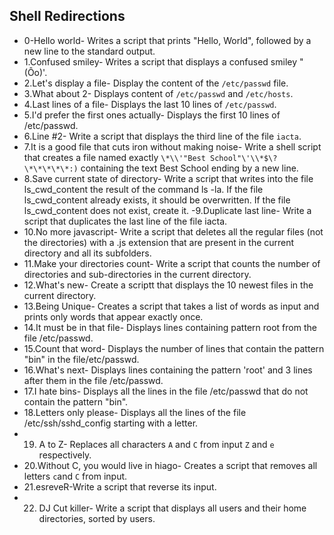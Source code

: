 ## Shell Redirections

 - 0-Hello world- Writes a script that prints "Hello, World", followed by a new line to the standard output.
 - 1.Confused smiley- Writes a script that displays a confused smiley "(Ôo)'.
 - 2.Let's display a file- Display the content of the `/etc/passwd` file.
 - 3.What about 2- Displays content of `/etc/passwd` and `/etc/hosts`.
 - 4.Last lines of a file- Displays the last 10 lines of `/etc/passwd`.
 - 5.I'd prefer the first ones actually- Displays the first 10 lines of /etc/passwd.
 - 6.Line #2- Write a script that displays the third line of the file `iacta`.
 - 7.It is a good file that cuts iron without making noise- Write a shell script that creates a file named exactly `\*\\'"Best School"\'\\*$\?\*\*\*\*\*:)` containing the text Best School ending by a new line.
 - 8.Save current state of directory- Write a script that writes into the file ls_cwd_content the result of the command ls -la. If the file ls_cwd_content already exists, it should be overwritten. If the file ls_cwd_content does not exist, create it.
 -9.Duplicate last line- Write a script that duplicates the last line of the file iacta.
 - 10.No more javascript- Write a script that deletes all the regular files (not the directories) with a .js extension that are present in the current directory and all its subfolders.
 - 11.Make your directories count- Write a script that counts the number of directories and sub-directories in the current directory.
 - 12.What's new- Create a scriptt that displays the 10 newest files in the current directory.
 - 13.Being Unique- Creates a script that takes a list of words as input and prints only words that appear exactly once.
 - 14.It must be in that file- Displays lines containing pattern root from the file /etc/passwd.
 - 15.Count that word- Displays the number of lines that contain the pattern "bin" in the file/etc/passwd.
 - 16.What's next- Displays lines containing the pattern 'root' and 3 lines after them in the file /etc/passwd.
 - 17.I hate bins- Displays all the lines in the file /etc/passwd that do not contain the pattern "bin".
 - 18.Letters only please- Displays all the lines of the file /etc/ssh/sshd_config starting with a letter.
 - 19. A to Z- Replaces all characters `A` and `C` from input `Z` and `e` respectively.
 - 20.Without C, you would live in hiago- Creates a script that removes all letters `c`and `C` from input.
 - 21.esreveR-Write a script that reverse its input.
 - 22. DJ Cut killer- Write a script that displays all users and their home directories, sorted by users.  
